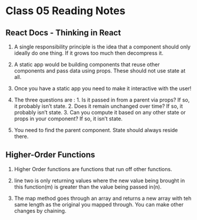 # Class 05 Reading Notes

## React Docs - Thinking in React

1. A single responsibility principle is the idea that a component should only ideally do one thing. If it grows too much then decompress it.

2. A static app would be building components that reuse other components and pass data using props. These should not use state at all. 

3. Once you have a static app you need to make it interactive with the user!

4. The three questions are :
       1. Is it passed in from a parent via props? If so, it probably isn’t state.
       2. Does it remain unchanged over time? If so, it probably isn’t state.
       3. Can you compute it based on any other state or props in your component? If so, it isn’t state.

5. You need to find the parent component. State should always reside there.

## Higher-Order Functions

1. Higher Order functions are functions that run off other functions.

2. line two is only returning values where the new value being brought in this function(m) is greater than the value being passed in(n).

3. The map method goes through an array and returns a new array with teh same length as the original you mapped through. You can make other changes by chaining.
